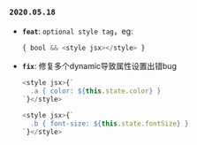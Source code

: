 ### `2020.05.18`
- **`feat`**: `optional style tag`，eg: 
  ```javascript
  { bool && <style jsx></style> }
  ```
- **`fix`**: 修复多个dynamic导致属性设置出错bug
  ```javascript
  <style jsx>{`
    .a { color: ${this.state.color} }
  `}</style>

  <style jsx>{`
    .b { font-size: ${this.state.fontSize} }
  `}</style>
  ```